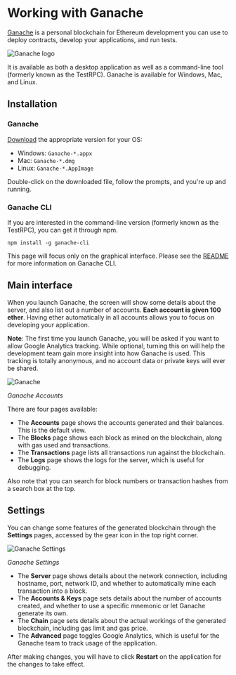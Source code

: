 # Working with Ganache

[Ganache](/ganache) is a personal blockchain for Ethereum development you can use to deploy contracts, develop your applications, and run tests.

![Ganache logo](/docs/ganache/images/ganache-logo.png)

It is available as both a desktop application as well as a command-line tool (formerly known as the TestRPC). Ganache is available for Windows, Mac, and Linux.

## Installation

### Ganache

[Download](https://github.com/trufflesuite/ganache/releases) the appropriate version for your OS:

* Windows: `Ganache-*.appx`
* Mac: `Ganache-*.dmg`
* Linux: `Ganache-*.AppImage`

Double-click on the downloaded file, follow the prompts, and you're up and running.

### Ganache CLI

If you are interested in the command-line version (formerly known as the TestRPC), you can get it through npm.

```shell
npm install -g ganache-cli
```

This page will focus only on the graphical interface. Please see the [README](https://github.com/trufflesuite/ganache-cli/blob/master/README.md) for more information on Ganache CLI.

## Main interface

When you launch Ganache, the screen will show some details about the server, and also list out a number of accounts. **Each account is given 100 ether**. Having ether automatically in all accounts allows you to focus on developing your application.

<p class="alert alert-info">
<strong>Note</strong>: The first time you launch Ganache, you will be asked if you want to allow Google Analytics tracking. While optional, turning this on will help the development team gain more insight into how Ganache is used. This tracking is totally anonymous, and no account data or private keys will ever be shared.
</p>

![Ganache](/docs/ganache/images/accounts.png)

*Ganache Accounts*

There are four pages available:

* The **Accounts** page shows the accounts generated and their balances. This is the default view.
* The **Blocks** page shows each block as mined on the blockchain, along with gas used and transactions.
* The **Transactions** page lists all transactions run against the blockchain.
* The **Logs** page shows the logs for the server, which is useful for debugging. 

Also note that you can search for block numbers or transaction hashes from a search box at the top.


## Settings

You can change some features of the generated blockchain through the **Settings** pages, accessed by the gear icon in the top right corner.

![Ganache Settings](/docs/ganache/images/settings.png)

*Ganache Settings*


* The **Server** page shows details about the network connection, including hostname, port, network ID, and whether to automatically mine each transaction into a block.
* The **Accounts & Keys** page sets details about the number of accounts created, and whether to use a specific mnemonic or let Ganache generate its own.
* The **Chain** page sets details about the actual workings of the generated blockchain, including gas limit and gas price.
* The **Advanced** page toggles Google Analytics, which is useful for the Ganache team to track usage of the application.

After making changes, you will have to click **Restart** on the application for the changes to take effect.